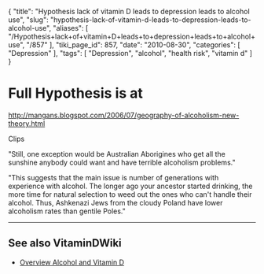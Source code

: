 {
    "title": "Hypothesis lack of vitamin D leads to depression leads to alcohol use",
    "slug": "hypothesis-lack-of-vitamin-d-leads-to-depression-leads-to-alcohol-use",
    "aliases": [
        "/Hypothesis+lack+of+vitamin+D+leads+to+depression+leads+to+alcohol+use",
        "/857"
    ],
    "tiki_page_id": 857,
    "date": "2010-08-30",
    "categories": [
        "Depression"
    ],
    "tags": [
        "Depression",
        "alcohol",
        "health risk",
        "vitamin d"
    ]
}


# Full Hypothesis is at

http://mangans.blogspot.com/2006/07/geography-of-alcoholism-new-theory.html

Clips

"Still, one exception would be Australian Aborigines who get all the sunshine anybody could want and have terrible alcoholism problems."

"This suggests that the main issue is number of generations with experience with alcohol. The longer ago your ancestor started drinking, the more time for natural selection to weed out the ones who can't handle their alcohol. Thus, Ashkenazi Jews from the cloudy Poland have lower alcoholism rates than gentile Poles."

---

## See also VitaminDWiki

* [Overview Alcohol and Vitamin D](/posts/overview-alcohol-and-vitamin-d)